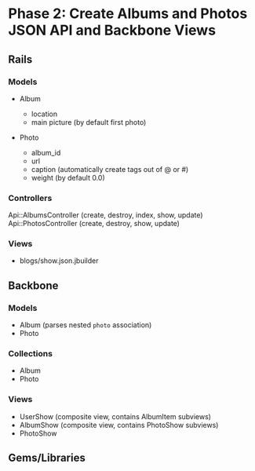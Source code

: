# Phase 2: Create Albums and Photos JSON API and Backbone Views

## Rails
### Models
* Album
  * location
  * main picture (by default first photo)

* Photo
  * album_id
  * url
  * caption (automatically create tags out of @ or #)
  * weight (by default 0.0)

### Controllers
Api::AlbumsController (create, destroy, index, show, update)
Api::PhotosController (create, destroy, show, update)

### Views
* blogs/show.json.jbuilder

## Backbone
### Models
* Album (parses nested `photo` association)
* Photo

### Collections
* Album
* Photo

### Views
* UserShow (composite view, contains AlbumItem subviews)
* AlbumShow (composite view, contains PhotoShow subviews)
* PhotoShow

## Gems/Libraries
